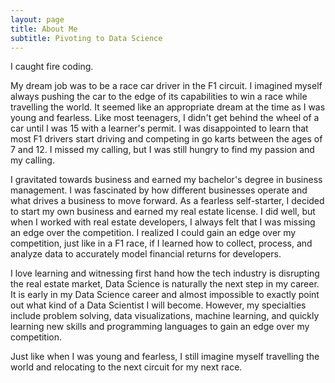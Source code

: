 ```yaml
---
layout: page
title: About Me
subtitle: Pivoting to Data Science
---
```


I caught fire coding. 

My dream job was to be a race car driver in the F1 circuit. I imagined myself
always pushing the car to the edge of its capabilities to win a race while travelling the world.
It seemed like an appropriate dream at the time as I was young and fearless. Like most teenagers, I didn't get behind the wheel of a car until I was 15 with a learner's permit. I was disappointed to learn that most F1 drivers start driving and competing in go karts between the ages of 7 and 12. I missed my calling, but I was still hungry to find my passion and my calling. 

I gravitated towards business and earned my bachelor's degree in business management. I was fascinated by how different businesses operate and what drives a business to move forward. As a fearless self-starter, I decided to start my own business and earned my real estate license. I did well, but when I worked with real estate developers, I always felt that I was missing an edge over the competition. I realized I could gain an edge over my competition, just like in a F1 race, if I learned how to collect, process, and analyze data to accurately model financial returns for developers.

I love learning and witnessing first hand how the tech industry is disrupting the real estate market, Data Science is naturally the next step in my career. It is early in my Data Science career and almost impossible to exactly point out what kind of a Data Scientist I will become. However, my specialties include problem solving, data visualizations, machine learning, and quickly learning new skills and programming languages to gain an edge over my competition. 

Just like when I was young and fearless, I still imagine myself travelling the world and relocating to the next circuit for my next race.
